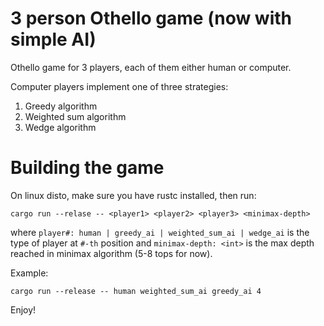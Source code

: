 # 3 person Othello game (now with simple AI)
Othello game for 3 players, each of them either human or computer.

Computer players implement one of three strategies:
1. Greedy algorithm
2. Weighted sum algorithm
3. Wedge algorithm

# Building the game
On linux disto, make sure you have rustc installed, then run:
```
cargo run --relase -- <player1> <player2> <player3> <minimax-depth>
```
where `player#: human | greedy_ai | weighted_sum_ai | wedge_ai` is the type of player at `#-th` position and `minimax-depth: <int>`
is the max depth reached in minimax algorithm (5-8 tops for now).

Example:
```
cargo run --release -- human weighted_sum_ai greedy_ai 4
```

Enjoy!
